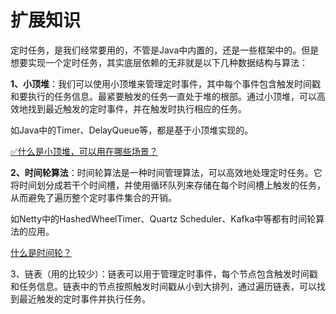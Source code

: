 # 扩展知识

定时任务，是我们经常要用的，不管是Java中内置的，还是一些框架中的。但是想要实现一个定时任务，其实底层依赖的无非就是以下几种数据结构与算法：

**1、小顶堆**：我们可以使用小顶堆来管理定时事件，其中每个事件包含触发时间戳和要执行的任务信息。最紧要触发的任务一直处于堆的根部。通过小顶堆，可以高效地找到最近触发的定时事件，并在触发时执行相应的任务。

如Java中的Timer、DelayQueue等，都是基于小顶堆实现的。

[✅什么是小顶堆，可以用在哪些场景？](https://www.yuque.com/hollis666/fo22bm/ukua4c5v1sf2rk7c?view=doc_embed)

**2、时间轮算法**：时间轮算法是一种时间管理算法，可以高效地处理定时任务。它将时间划分成若干个时间槽，并使用循环队列来存储在每个时间槽上触发的任务，从而避免了遍历整个定时事件集合的开销。

如Netty中的HashedWheelTimer、Quartz Scheduler、Kafka中等都有时间轮算法的应用。

[什么是时间轮？](https://www.yuque.com/hollis666/fo22bm/vsrvc5hbu3falecp?view=doc_embed)

3、链表（用的比较少）：链表可以用于管理定时事件，每个节点包含触发时间戳和任务信息。链表中的节点按照触发时间戳从小到大排列，通过遍历链表，可以找到最近触发的定时事件并执行任务。
